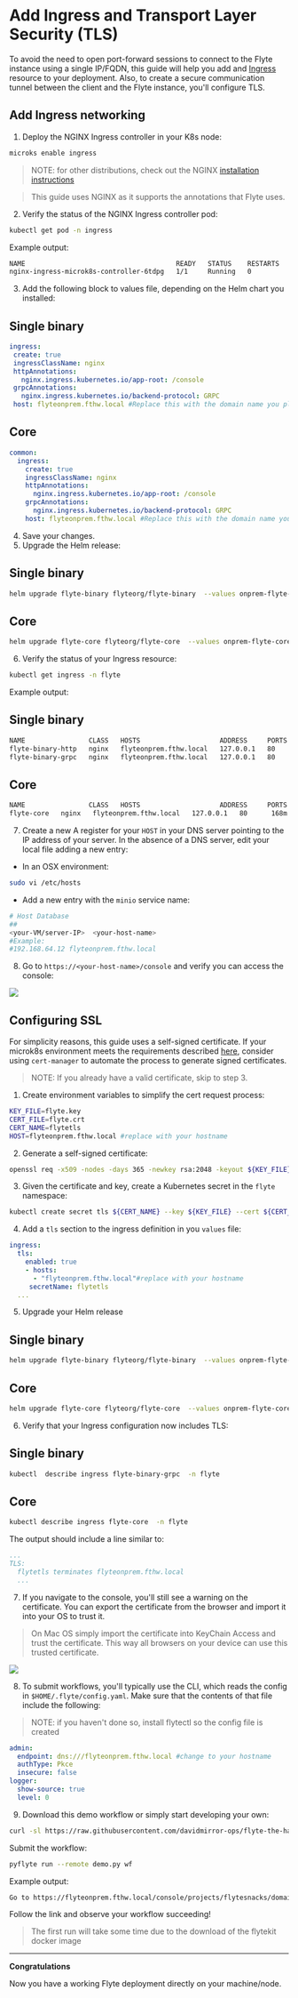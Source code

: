 # Add Ingress and Transport Layer Security (TLS)

To avoid the need to open port-forward sessions to connect to the Flyte instance using a single IP/FQDN, this guide will help you add and [Ingress](https://kubernetes.io/docs/concepts/services-networking/ingress/) resource to your deployment. Also, to create a secure communication tunnel between the client and the Flyte instance, you'll configure TLS.

## Add Ingress networking

1. Deploy the NGINX Ingress controller in your K8s node:

```bash
microks enable ingress
```
>NOTE: for other distributions, check out the NGINX [installation instructions](https://docs.nginx.com/nginx-ingress-controller/installation/installing-nic/installation-with-helm/)

>This guide uses NGINX as it supports the annotations that Flyte uses. 

2. Verify the status of the NGINX Ingress controller pod:
```bash
kubectl get pod -n ingress 
```
Example output:
```bash
NAME                                      READY   STATUS    RESTARTS   AGE
nginx-ingress-microk8s-controller-6tdpg   1/1     Running   0          50m
```


3. Add the following block to values file, depending on the Helm chart you installed:

## Single binary
```yaml
ingress:
 create: true
 ingressClassName: nginx
 httpAnnotations:
   nginx.ingress.kubernetes.io/app-root: /console
 grpcAnnotations:
   nginx.ingress.kubernetes.io/backend-protocol: GRPC
 host: flyteonprem.fthw.local #Replace this with the domain name you plan to use to connect to Flyte
```
## Core
```yaml
common:
  ingress:
    create: true
    ingressClassName: nginx
    httpAnnotations:
      nginx.ingress.kubernetes.io/app-root: /console
    grpcAnnotations:
      nginx.ingress.kubernetes.io/backend-protocol: GRPC
    host: flyteonprem.fthw.local #Replace this with the domain name you plan to use to connect to Flyte.
  ```

4. Save your changes.
5. Upgrade the Helm release:

## Single binary
```bash
helm upgrade flyte-binary flyteorg/flyte-binary  --values onprem-flyte-binary-values.yaml -n flyte
```

## Core
 ```bash
helm upgrade flyte-core flyteorg/flyte-core  --values onprem-flyte-core-values.yaml -n flyte
```
6. Verify the status of your Ingress resource:
```bash
kubectl get ingress -n flyte
```
Example output:

## Single binary
```bash
NAME                CLASS   HOSTS                    ADDRESS     PORTS   AGE
flyte-binary-http   nginx   flyteonprem.fthw.local   127.0.0.1   80      168m
flyte-binary-grpc   nginx   flyteonprem.fthw.local   127.0.0.1   80      168m
```
## Core
```bash
NAME                CLASS   HOSTS                    ADDRESS     PORTS   AGE
flyte-core   nginx   flyteonprem.fthw.local   127.0.0.1   80      168m
```

7. Create a new A register for your `HOST` in your DNS server pointing to the IP address of your server. In the absence of a DNS server, edit your local file adding a new entry:

- In an OSX environment:
```bash
sudo vi /etc/hosts
```
- Add a new entry with the `minio` service name:
```bash
# Host Database
##
<your-VM/server-IP>  <your-host-name>
#Example:
#192.168.64.12 flyteonprem.fthw.local 
```
8. Go to `https://<your-host-name>/console` and verify you can access the console:

 ![](../../images/flyte-local-console-ingress.png)

 ## Configuring SSL

For simplicity reasons, this guide uses a self-signed certificate. If your microk8s environment meets the requirements described [here](https://microk8s.io/docs/addon-cert-manager), consider using `cert-manager` to automate the process to generate signed certificates.  
> NOTE: If you already have a valid certificate, skip to step 3.

1. Create environment variables to simplify the cert request process:

``` bash
KEY_FILE=flyte.key
CERT_FILE=flyte.crt
CERT_NAME=flytetls
HOST=flyteonprem.fthw.local #replace with your hostname
```
2. Generate a self-signed certificate:
```bash
openssl req -x509 -nodes -days 365 -newkey rsa:2048 -keyout ${KEY_FILE} -out ${CERT_FILE} -subj "/CN=${HOST}/O=${HOST}" -addext "subjectAltName = DNS:${HOST}"
```
3. Given the certificate and key, create a Kubernetes secret in the `flyte` namespace:
``` bash
kubectl create secret tls ${CERT_NAME} --key ${KEY_FILE} --cert ${CERT_FILE} -n flyte
```
4. Add a `tls` section to the ingress definition in you `values` file:
```yaml
ingress:
  tls:
    enabled: true
    - hosts:
      - "flyteonprem.fthw.local"#replace with your hostname
     secretName: flytetls
  ...
```
5. Upgrade your Helm release
## Single binary
```bash
helm upgrade flyte-binary flyteorg/flyte-binary  --values onprem-flyte-binary-values.yaml -n flyte
```

## Core
 ```bash
helm upgrade flyte-core flyteorg/flyte-core  --values onprem-flyte-core-values.yaml -n flyte
```
6. Verify that your Ingress configuration now includes TLS:

## Single binary
```bash
kubectl  describe ingress flyte-binary-grpc  -n flyte                
```

## Core
```bash
kubectl describe ingress flyte-core  -n flyte                
```

The output should include a line similar to:
```yaml
...
TLS:
  flytetls terminates flyteonprem.fthw.local
  ...
```
7. If you navigate to the console, you'll still see a warning on the certificate. You can export the certificate from the browser and import it into your OS to trust it. 

>On Mac OS simply import the certificate into  KeyChain Access and trust the certificate. This way all browsers on your device can use this trusted certificate.

![](../../images/flyte-local-ui-valid-ssl.png)

8. To submit workflows, you'll typically use the CLI, which reads the config in `$HOME/.flyte/config.yaml`. Make sure that the contents of that file include the following:

> NOTE: if you haven't done so, install flytectl so the config file is created

```yaml
admin:
  endpoint: dns:///flyteonprem.fthw.local #change to your hostname
  authType: Pkce
  insecure: false
logger:
  show-source: true
  level: 0
```
9. Download this demo workflow or simply start developing your own:

``` bash
curl -sl https://raw.githubusercontent.com/davidmirror-ops/flyte-the-hard-way/main/docs/on-premises/microk8s/demo.py > demo.py
```

Submit the workflow:
``` bash
pyflyte run --remote demo.py wf
```
Example output:
``` bash
Go to https://flyteonprem.fthw.local/console/projects/flytesnacks/domains/development/executions/f63a3e948256f4fd1b81 to see execution in the console.
```
Follow the link and observe your workflow succeeding!
> The first run will take some time due to the download of the flytekit docker image
---
**Congratulations**

Now you have a working Flyte deployment directly on your machine/node.